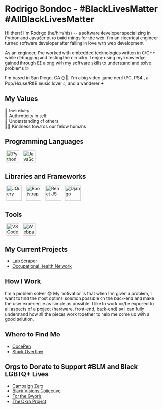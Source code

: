 # Rodrigo Bondoc - #BlackLivesMatter #AllBlackLivesMatter

Hi there! I'm Rodrigo (he/him/his) -- a software developer specializing in Python and JavaScript to build things for the web. I'm an electrical engineer turned software developer after falling in love with web development. 

As an engineer, I've worked with embedded technologies written in C/C++ while debugging and testing the circuitry. I enjoy using my knowledge gained through EE along with my software skills to understand and solve problems 🤓

I'm based in San Diego, CA 🌞🌊. I'm a big video game nerd (PC, PS4), a Pop/House/R&B music lover 🎶, and a wanderer ✈

## My Values
🌈 Inclusivity<br>
🌟 Authenticity in self<br>
🤗 Understanding of others<br>
🙏🏽 Kindness towards our fellow humans<br>

## Programming Languages
<span><img src="https://upload.wikimedia.org/wikipedia/commons/thumb/c/c3/Python-logo-notext.svg/1024px-Python-logo-notext.svg.png" width=40 height=40 title="Python" style="margin: 0 5px;"></span>
<span><img src="https://cdn.worldvectorlogo.com/logos/javascript.svg" width=40 height=40 title="JavaScript" style="margin: 0 5px;"></span>

## Libraries and Frameworks
<span><img src="https://cdn.iconscout.com/icon/free/png-512/jquery-10-1175155.png" width=50 height=50 title="JQuery" style="margin: 0 5px;"></span>
<span><img src="https://camo.githubusercontent.com/e525376ec6dcb71852a057a1acbae994ff8d14f1/687474703a2f2f676574626f6f7473747261702e636f6d2f6170706c652d746f7563682d69636f6e2e706e67" width=50 height=50 title="Bootstrap" style="margin: 0 5px;"></span>
<span><img src="https://raw.githubusercontent.com/rexxars/react-hexagon/HEAD/logo/react-hexagon.png" height=50 title="React JS" style="margin: 0 5px;"></span>
<span><img src="https://static.djangoproject.com/img/logos/django-logo-negative.png" height=50 title="Django" style="margin: 0 5px;"></span>

## Tools
<span><img src="https://upload.wikimedia.org/wikipedia/commons/thumb/9/9a/Visual_Studio_Code_1.35_icon.svg/1200px-Visual_Studio_Code_1.35_icon.svg.png" width=40 height=40 title="VSCode" style="margin: 0 5px;"></span>
<span><img src="https://webpack.js.org/dcd5e077cf9f54ebe52d4f7ebe8c3080.png" width=40 height=40 title="Webpack" style="margin: 0 5px;"></span>

## My Current Projects
<ul>
    <li><a href="https://github.com/rbondoc96/lab-scraper">Lab Scraper</a></li>
    <li><a href="https://github.com/rbondoc96/Occupational-Health-Network">Occupational Health Network</a></li>
</ul>

## How I Work
I'm a problem solver 😎 My motivation is that when I'm given a problem, I want to find the most optimal solution possible on the back-end and make the user experience as simple as possible. I like to work on/be exposed to all aspects of a project (hardware, front-end, back-end) so I can fully understand how all the pieces work together to help me come up with a good solution.

## Where to Find Me
<ul>
    <li><a href="https://codepen.io/rbondoc96">CodePen</a></li>
    <li><a href="https://stackoverflow.com/users/14271589/rbondoc96">Stack Overflow</a></li>
</ul>

## Orgs to Donate to Support #BLM and Black LGBTQ+ Lives
<ul>
    <li><a href="https://www.joincampaignzero.org/">Campaign Zero</a></li>
    <li><a href="https://www.blackvisionsmn.org/">Black Visions Collective</a></li>
    <li><a href="https://linktr.ee/FORTHEGWORLSPARTY">For the Gworls</a></li>
    <li><a href="https://www.theokraproject.com/">The Okra Project</a></li>
</ul>



